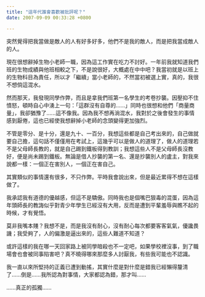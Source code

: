 ```yaml
---
title: "這年代誰會喜歡被批評呢？"
date: 2007-09-09 00:33:28 +0800

---
```

突然覺得把我當做是敵人的人有好多好多，他們不是我的敵人，而是把我當成敵人的人。



現在很想辭掉生物小老師一職，因為這工作實在吃力不討好。一年前我就知道我們班的生物成績與他班相較之下，不是說很好，大概處在中中吧？我當初就是以班上的生物科目為責任，所以才「繼續」當小老師的，不然當初被選上實，真的，我很不想倘這混水。



然而那天，我發現同學作弊，而且是拿我們班第一名學生的考卷抄襲。因壓抑不住憤怒，頓時自心中湧上一句：「這群沒有自尊的......」同時也很想和他們「商量商量」，我卻猶豫了......這不像我。因為我不想再淌混水，我對於之後會發生的事情感到厭倦，這也已經使我想辭掉小老師的念頭變得更加強烈。



不管是零分、是十分，還是九十、一百分，我想這些都是自己考出來的，自己做就要自己擔，這句話不僅僅用在考試上，這幾乎可以是做人的道理了，做人的道理若不是父母師長教的，就是自己踢到鐵板得到教訓；我想這些人不是父母師長沒教好，便是尚未踢到鐵板。無論是借人抄襲的第一名、還是抄襲別人的盧主，對我來說都一樣：一個正在害別人，一個正在害自己。



其實類似的事情還有很多，不只作弊。平時我會說出來，但是最近累得不想在這樣做了。



我承認我有道德的優越感，但這不是驕傲。同時我也是個嘴巴狠毒的混蛋，因為這年頭師長的教誨似乎對青少年學生已經沒有大用，反而是遭到平輩羞辱與瞧不起的時候，才有覺悟。



莫非我嘴本賤？我想不是，而是我沒有耐心，沒有耐心每次都要客客氣氣，優讒畏譏；我受夠了，人的偏激是逼出來的，這些人難道不知道？



或許這樣的我在哪一天回家路上被同學暗殺也不一定吧，如果學校裡沒事，到了職場會也會被同事陷害吧？真不曉得哪來那麼多人討厭我，有些我可能也不認識。



我一直以來所堅持的正義已遭到動搖，其實什麼是對什麼是錯我已經懶得釐清了......倒是......我所認為對事情，大家都認為錯，那才叫......



......真正的孤獨......



